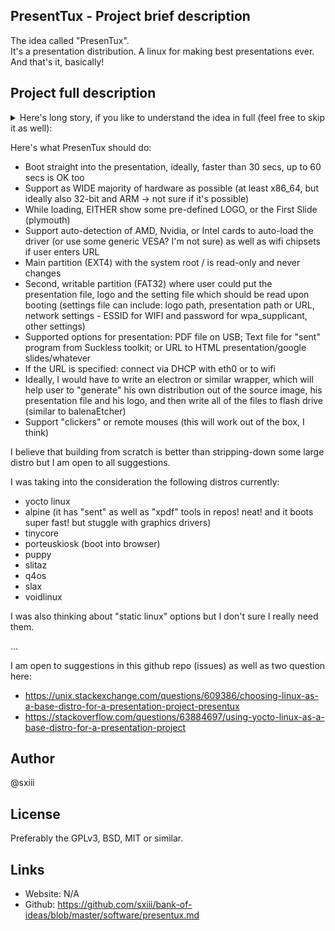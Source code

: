 ## PresentTux - Project brief description
The idea called "PresenTux". <br>
It's a presentation distribution. A linux for making best presentations ever. <br>
And that's it, basically! <br>

## Project full description
<details><summary>Here's long story, if you like to understand the idea in full (feel free to skip it as well):</summary>

I've tired to see people reconnecting devices and setting up everything every time during presentations.
Sometimes (or for somebody who's prepared) it can take 10 to 20 seconds, while at the other times, if somebody isn't prepared or the hardware used is not-so-popular, it can take 5 or even 10 minutes.
This makes speeches inconsistent. It's okay when you have 1, 2 or 3 speakers - but this is **unbearable** when you do have 20 or 30 of them (this is a normal case for a Hackathon starting or ending sessions, as an example).
So I was thinking it's better to take 60 seconds to prepare for every person (or even less, if possible) rather then take 20 seconds for some of the people but usually 3-5 minutes for most of the people. Total waiting time will be less, and the results will be consistant.
Other than that, while somebody is setting up presentations, you see his/her OS, files, chats, browser, open apps, and other personal stuff, that is sometimes not that good to show.
If you really want to give a good speech - you need to create a constant image.
</details>

Here's what PresenTux should do:
* Boot straight into the presentation, ideally, faster than 30 secs, up to 60 secs is OK too
* Support as WIDE majority of hardware as possible (at least x86_64, but ideally also 32-bit and ARM -> not sure if it's possible)
* While loading, EITHER show some pre-defined LOGO, or the First Slide (plymouth)
* Support auto-detection of AMD, Nvidia, or Intel cards to auto-load the driver (or use some generic VESA? I'm not sure) as well as wifi chipsets if user enters URL
* Main partition (EXT4) with the system root / is read-only and never changes
* Second, writable partition (FAT32) where user could put the presentation file, logo and the setting file which should be read upon booting (settings file can include: logo path, presentation path or URL, network settings - ESSID for WIFI and password for wpa_supplicant, other settings)
* Supported options for presentation: PDF file on USB; Text file for "sent" program from Suckless toolkit; or URL to HTML presentation/google slides/whatever
* If the URL is specified: connect via DHCP with eth0 or to wifi
* Ideally, I would have to write an electron or similar wrapper, which will help user to "generate" his own distribution out of the source image, his presentation file and his logo, and then write all of the files to flash drive (similar to balenaEtcher)
* Support "clickers" or remote mouses (this will work out of the box, I think)

I believe that building from scratch is better than stripping-down some large distro but I am open to all suggestions.

I was taking into the consideration the following distros currently:
 - yocto linux
 - alpine (it has "sent" as well as "xpdf" tools in repos! neat! and it boots super fast! but stuggle with graphics drivers)
 - tinycore
 - porteuskiosk (boot into browser)
 - puppy
 - slitaz
 - q4os
 - slax
 - voidlinux

I was also thinking about "static linux" options but I don't sure I really need them.

...

I am open to suggestions in this github repo (issues) as well as two question here:
* https://unix.stackexchange.com/questions/609386/choosing-linux-as-a-base-distro-for-a-presentation-project-presentux
* https://stackoverflow.com/questions/63884697/using-yocto-linux-as-a-base-distro-for-a-presentation-project

## Author
@sxiii

## License
Preferably the GPLv3, BSD, MIT or similar.

## Links
* Website: N/A
* Github: https://github.com/sxiii/bank-of-ideas/blob/master/software/presentux.md
